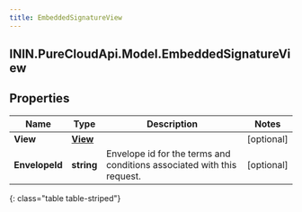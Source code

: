 ```yaml
---
title: EmbeddedSignatureView
---
```

## ININ.PureCloudApi.Model.EmbeddedSignatureView

## Properties

|Name | Type | Description | Notes|
|------------ | ------------- | ------------- | -------------|
| **View** | [**View**](View.html) |  | [optional] |
| **EnvelopeId** | **string** | Envelope id for the terms and conditions associated with this request. | [optional] |
{: class="table table-striped"}


